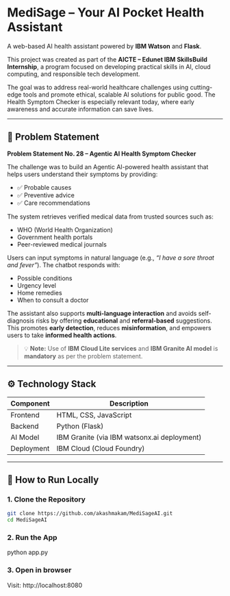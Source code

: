 # MediSage – Your AI Pocket Health Assistant

A web-based AI health assistant powered by **IBM Watson** and **Flask**.

This project was created as part of the **AICTE – Edunet IBM SkillsBuild Internship**, a program focused on developing practical skills in AI, cloud computing, and responsible tech development.

The goal was to address real-world healthcare challenges using cutting-edge tools and promote ethical, scalable AI solutions for public good. The Health Symptom Checker is especially relevant today, where early awareness and accurate information can save lives.

---

## 🧠 Problem Statement

**Problem Statement No. 28 – Agentic AI Health Symptom Checker**

The challenge was to build an Agentic AI-powered health assistant that helps users understand their symptoms by providing:

- ✅ Probable causes  
- ✅ Preventive advice  
- ✅ Care recommendations  

The system retrieves verified medical data from trusted sources such as:

- WHO (World Health Organization)  
- Government health portals  
- Peer-reviewed medical journals  

Users can input symptoms in natural language (e.g., _“I have a sore throat and fever”_). The chatbot responds with:

- Possible conditions  
- Urgency level  
- Home remedies  
- When to consult a doctor  

The assistant also supports **multi-language interaction** and avoids self-diagnosis risks by offering **educational** and **referral-based** suggestions.  
This promotes **early detection**, reduces **misinformation**, and empowers users to take **informed health actions**.

> 💡 **Note:** Use of **IBM Cloud Lite services** and **IBM Granite AI model** is **mandatory** as per the problem statement.

---

## ⚙️ Technology Stack

| Component      | Description                                      |
|----------------|--------------------------------------------------|
| Frontend       | HTML, CSS, JavaScript                            |
| Backend        | Python (Flask)                                   |
| AI Model       | IBM Granite (via IBM watsonx.ai deployment)      |
| Deployment     | IBM Cloud (Cloud Foundry)                        |

---

## 🚀 How to Run Locally

### 1. Clone the Repository

```bash
git clone https://github.com/akashmakam/MediSageAI.git
cd MediSageAI
```

### 2. Run the App
python app.py

### 3. Open in browser
Visit: http://localhost:8080
